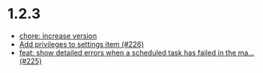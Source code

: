 # 1.2.3
- [chore: increase version](https://github.com/FriendsOfShopware/FroshTools/commit/f3c9cc6)
- [Add privileges to settings item (#226)](https://github.com/FriendsOfShopware/FroshTools/commit/9ede334)
- [feat: show detailed errors when a scheduled task has failed in the ma… (#225)](https://github.com/FriendsOfShopware/FroshTools/commit/db40fb2)